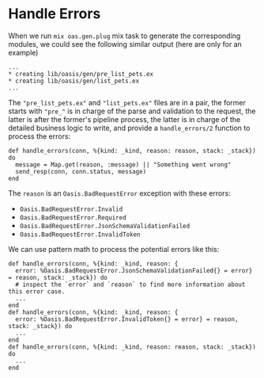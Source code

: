 # Handle Errors

When we run `mix oas.gen.plug` mix task to generate the corresponding modules, we could see the following similar output (here are only for an example)

```
...
* creating lib/oasis/gen/pre_list_pets.ex
* creating lib/oasis/gen/list_pets.ex
...
```

The `"pre_list_pets.ex"` and `"list_pets.ex"` files are in a pair, the former starts with `"pre_"` is in charge of the parse and validation to the request,
the latter is after the former's pipeline process, the latter is in charge of the detailed business logic to write, and provide a `handle_errors/2`
function to process the errors:

```
def handle_errors(conn, %{kind: _kind, reason: reason, stack: _stack}) do
  message = Map.get(reason, :message) || "Something went wrong"
  send_resp(conn, conn.status, message)
end
```

The `reason` is an `Oasis.BadRequestError` exception with these errors:

  * `Oasis.BadRequestError.Invalid`
  * `Oasis.BadRequestError.Required`
  * `Oasis.BadRequestError.JsonSchemaValidationFailed`
  * `Oasis.BadRequestError.InvalidToken`

We can use pattern math to process the potential errors like this:

```
def handle_errors(conn, %{kind: _kind, reason: {
  error: %Oasis.BadRequestError.JsonSchemaValidationFailed{} = error} = reason, stack: _stack}) do
  # inspect the `error` and `reason` to find more information about this error case.
  ...
end
def handle_errors(conn, %{kind: _kind, reason: {
  error: %Oasis.BadRequestError.InvalidToken{} = error} = reason, stack: _stack}) do
  ...
end
def handle_errors(conn, %{kind: _kind, reason: reason, stack: _stack}) do
  ...
end
```
